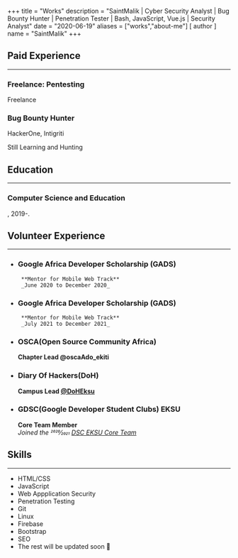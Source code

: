 +++
title = "Works"
description = "SaintMalik | Cyber Security Analyst | Bug Bounty Hunter | Penetration Tester | Bash, JavaScript, Vue.js | Security Analyst"
date = "2020-06-19"
aliases = ["works","about-me"]
[ author ] 
name = "SaintMalik"
+++

## Paid Experience
* * *
### Freelance: Pentesting
Freelance

### Bug Bounty Hunter
HackerOne, Intigriti

Still Learning and Hunting

## Education
* * *
### Computer Science and Education
, 2019-.

## Volunteer Experience
* * *

- <h3>Google Africa Developer Scholarship (GADS)</h3>

       **Mentor for Mobile Web Track**  
       _June 2020 to December 2020_

- <h3>Google Africa Developer Scholarship (GADS)</h3>

       **Mentor for Mobile Web Track**  
       _July 2021 to December 2021_

- <h3>OSCA(Open Source Community Africa)</h3>

    **Chapter Lead @oscaAdo_ekiti**  

- <h3>Diary Of Hackers(DoH)</h3>

    **Campus Lead [@DoHEksu](https://diaryofhackers.com)**

- <h3>GDSC(Google Developer Student Clubs) EKSU</h3>

    **Core Team Member**  
    _Joined the 2020⁄2021 [DSC EKSU Core Team](https://dsc.community.dev/ekiti-state-university/)_

## Skills 
* * *

- HTML/CSS
- JavaScript
- Web Appplication Security
- Penetration Testing
- Git
- Linux
- Firebase
- Bootstrap
- SEO
- The rest will be updated soon 👀
